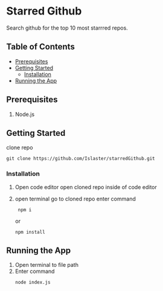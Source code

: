 # Starred Github

Search github for the top 10 most starrred repos.

## Table of Contents

- [Prerequisites](#prerequisites)
- [Getting Started](#getting-started)
  - [Installation](#installation)
- [Running the App](#running-the-app)

## Prerequisites

1. Node.js

## Getting Started

clone repo

```
git clone https://github.com/Islaster/starredGithub.git
```

### Installation

1. Open code editor
   open cloned repo inside of code editor

2. open terminal
   go to cloned repo
   enter command
   ```
    npm i
   ```
   or
   ```
   npm install
   ```

## Running the App

1. Open terminal to file path
2. Enter command
   ```
   node index.js
   ```
